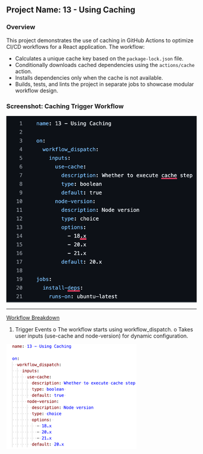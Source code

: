 ## Project Name: 13 - Using Caching

### Overview

This project demonstrates the use of caching in GitHub Actions to optimize CI/CD workflows for a React application. The workflow:
- Calculates a unique cache key based on the `package-lock.json` file.
- Conditionally downloads cached dependencies using the `actions/cache` action.
- Installs dependencies only when the cache is not available.
- Builds, tests, and lints the project in separate jobs to showcase modular workflow design.

### Screenshot: Caching Trigger Workflow
![image alt](caching-yamal-code.png)


----------------------------------------------

<u>Workflow Breakdown</u>  

1.	Trigger Events
o	The workflow starts using workflow_dispatch.
o	Takes user inputs (use-cache and node-version) for dynamic configuration.

![image alt](caching-trigger-workflow.png)
